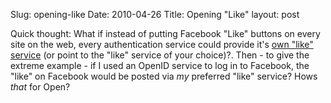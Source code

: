 Slug: opening-like
Date: 2010-04-26
Title: Opening &quot;Like&quot;
layout: post

Quick thought: What if instead of putting Facebook "Like" buttons on every site on the web, every authentication service could provide it's [own "like" service](http://openlike.org/) (or point to the "like" service of your choice)?. Then - to give the extreme example - if I used an OpenID service to log in to Facebook, the "like" on Facebook would be posted via *my* preferred "like" service? Hows *that* for Open?
